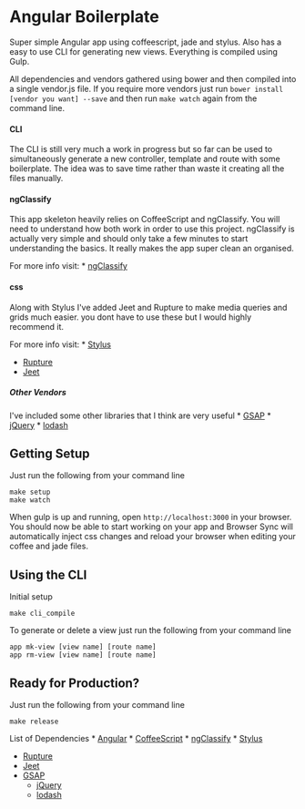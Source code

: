 # Angular Boilerplate

Super simple Angular app using coffeescript, jade and stylus. Also has a easy to use CLI for generating new views. Everything is compiled using Gulp.

All dependencies and vendors gathered using bower and then compiled into a single vendor.js file. If you require more vendors just run `bower install [vendor you want] --save` and then run `make watch` again from the command line.

#### CLI
The CLI is still very much a work in progress but so far can be used to simultaneously generate a new controller, template and route with some boilerplate. The idea was to save time rather than waste it creating all the files manually.

#### ngClassify
This app skeleton heavily relies on CoffeeScript and ngClassify. You will need to understand how both work in order to use this project. ngClassify is actually very simple and should only take a few minutes to start understanding the basics. It really makes the app super clean an organised.

For more info visit:
	* [ngClassify](https://github.com/CaryLandholt/ng-classify)

#### css
Along with Stylus I've added Jeet and Rupture to make media queries and grids much easier. you dont have to use these but I would highly recommend it.

For more info visit:
	* [Stylus](https://learnboost.github.io/stylus/)
  * [Rupture](https://github.com/jenius/rupture)
  * [Jeet](http://jeet.gs/)

##### Other Vendors
I've included some other libraries that I think are very useful
	* [GSAP](http://greensock.com/gsap)
	* [jQuery](http://jquery.com/)
	* [lodash](https://lodash.com/)

## Getting Setup

Just run the following from your command line

```
make setup
make watch
```

When gulp is up and running, open `http://localhost:3000` in your browser. You should now be able to start working on your app and Browser Sync will automatically inject css changes and reload your browser when editing your coffee and jade files.

## Using the CLI

Initial setup

```
make cli_compile
```

To generate or delete a view just run the following from your command line

```
app mk-view [view name] [route name]
app rm-view [view name] [route name]
```

## Ready for Production?

Just run the following from your command line

```
make release
```

List of Dependencies
	* [Angular](http://angularjs.org/)
	* [CoffeeScript](http://coffeescript.org/)
	* [ngClassify](https://github.com/CaryLandholt/ng-classify)
	* [Stylus](https://learnboost.github.io/stylus/)
  * [Rupture](https://github.com/jenius/rupture)
  * [Jeet](http://jeet.gs/)
  * [GSAP](http://greensock.com/gsap)
	* [jQuery](http://jquery.com/)
	* [lodash](https://lodash.com/)